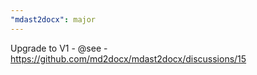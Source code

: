 ```yaml
---
"mdast2docx": major
---
```


Upgrade to V1 - @see - https://github.com/md2docx/mdast2docx/discussions/15
